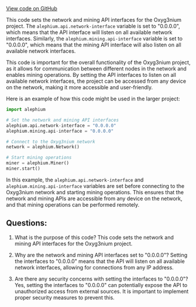 [View code on GitHub](https://github.com/alephium/alephium/docker/release/user-mainnet-release.conf)

This code sets the network and mining API interfaces for the Oxyg3nium project. The `alephium.api.network-interface` variable is set to "0.0.0.0", which means that the API interface will listen on all available network interfaces. Similarly, the `alephium.mining.api-interface` variable is set to "0.0.0.0", which means that the mining API interface will also listen on all available network interfaces.

This code is important for the overall functionality of the Oxyg3nium project, as it allows for communication between different nodes in the network and enables mining operations. By setting the API interfaces to listen on all available network interfaces, the project can be accessed from any device on the network, making it more accessible and user-friendly.

Here is an example of how this code might be used in the larger project:

```python
import alephium

# Set the network and mining API interfaces
alephium.api.network-interface = "0.0.0.0"
alephium.mining.api-interface = "0.0.0.0"

# Connect to the Oxyg3nium network
network = alephium.Network()

# Start mining operations
miner = alephium.Miner()
miner.start()
```

In this example, the `alephium.api.network-interface` and `alephium.mining.api-interface` variables are set before connecting to the Oxyg3nium network and starting mining operations. This ensures that the network and mining APIs are accessible from any device on the network, and that mining operations can be performed remotely.
## Questions: 
 1. What is the purpose of this code?
   This code sets the network and mining API interfaces for the Oxyg3nium project.

2. Why are the network and mining API interfaces set to "0.0.0.0"?
   Setting the interfaces to "0.0.0.0" means that the API will listen on all available network interfaces, allowing for connections from any IP address.

3. Are there any security concerns with setting the interfaces to "0.0.0.0"?
   Yes, setting the interfaces to "0.0.0.0" can potentially expose the API to unauthorized access from external sources. It is important to implement proper security measures to prevent this.